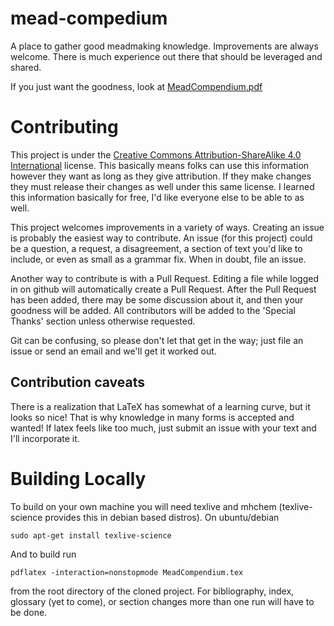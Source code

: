 # mead-compedium

A place to gather good meadmaking knowledge. Improvements are always welcome.
There is much experience out there that should be leveraged and shared.

If you just want the goodness, look at [MeadCompendium.pdf](MeadCompendium.pdf)

# Contributing
This project is under the [Creative Commons Attribution-ShareAlike 4.0 International](https://creativecommons.org/licenses/by-sa/4.0/) license. This basically means folks can use this information however they want as long as they give attribution. If they make changes they must release their changes as well under this same license. I learned this information basically for free, I'd like everyone else to be able to as well.

This project welcomes improvements in a variety of ways. Creating an issue is probably the easiest way to contribute.
An issue (for this project) could be a question, a request, a disagreement, a section of text you'd like to include,
or even as small as a grammar fix. When in doubt, file an issue.

Another way to contribute is with a Pull Request. Editing a file while logged in on github will automatically 
create a Pull Request. After the Pull Request has been added, there may be some discussion about it, and then
your goodness will be added. All contributors will be added to the 'Special Thanks' section unless otherwise requested.

Git can be confusing, so please don't let that get in the way; just file an issue or send an email and we'll get it worked out.

## Contribution caveats
There is a realization that LaTeX has somewhat of a learning curve, but it looks so nice! That is why knowledge in many forms is accepted and wanted! If latex feels like too much, just submit an issue with your text and I'll incorporate it.


# Building Locally
To build on your own machine you will need texlive and mhchem (texlive-science provides this in debian based distros).
On ubuntu/debian
```
sudo apt-get install texlive-science
```
And to build run
```
pdflatex -interaction=nonstopmode MeadCompendium.tex
```
from the root directory of the cloned project. For bibliography, index, glossary (yet to come), or section changes more than one run will have to be done.

